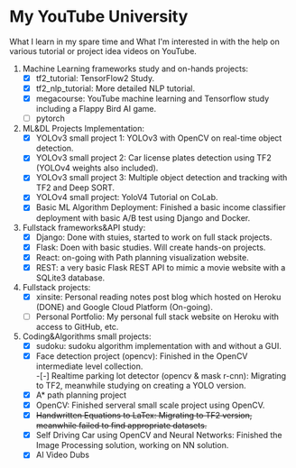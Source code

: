 # My YouTube University

What I learn in my spare time and What I'm interested in with the help on various tutorial or project idea videos on YouTube.

1. Machine Learning frameworks study and on-hands projects:  
    - [x] tf2_tutorial: TensorFlow2 Study.  
    - [x] tf2_nlp_tutorial: More detailed NLP tutorial.  
    - [x] megacourse: YouTube machine learning and Tensorflow study including a Flappy Bird AI game.  
    - [ ] pytorch  
2. ML&DL Projects Implementation:  
    - [x] YOLOv3 small project 1: YOLOv3 with OpenCV on real-time object detection.  
    - [x] YOLOv3 small project 2: Car license plates detection using TF2 (YOLOv4 weights also included).  
    - [x] YOLOv3 small project 3: Multiple object detection and tracking with TF2 and Deep SORT.  
    - [x] YOLOv4 small project: YoloV4 Tutorial on CoLab.  
    - [x] Basic ML Algorithm Deployment: Finished a basic income classifier deployment with basic A/B test using Django and Docker.
3. Fullstack frameworks&API study:  
    - [x] Django: Done with stuies, started to work on full stack projects.  
    - [x] Flask: Doen with basic studies. Will create hands-on projects.  
    - [x] React: on-going with Path planning visualization website.  
    - [x] REST: a very basic Flask REST API to mimic a movie website with a SQLite3 database.  
4. Fullstack projects:  
    - [x] xinsite: Personal reading notes post blog which hosted on Heroku (DONE) and Google Cloud Platform (On-going).  
    - [ ] Personal Portfolio: My personal full stack website on Heroku with access to GitHub, etc.  
5. Coding&Algorithms small projects:  
    -[x] sudoku: sudoku algorithm implementation with and without a GUI.  
    -[x] Face detection project (opencv): Finished in the OpenCV intermediate level collection.  
    -[-] Realtime parking lot detector (opencv & mask r-cnn): Migrating to TF2, meanwhile studying on creating a YOLO version.  
    -[x] A* path planning project  
    -[x] OpenCV: Finished serveral small scale project using OpenCV.  
    -[x] ~~Handwritten Equations to LaTex: Migrating to TF2 version, meanwhile failed to find appropriate datasets.~~   
    -[x] Self Driving Car using OpenCV and Neural Networks: Finished the Image Processing solution, working on NN solution.   
    -[x] AI Video Dubs  
